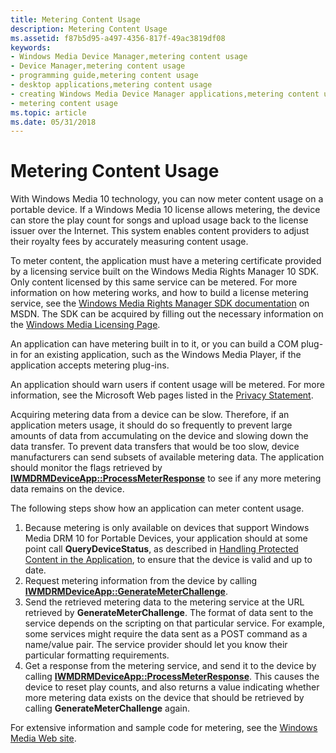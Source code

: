 ```yaml
---
title: Metering Content Usage
description: Metering Content Usage
ms.assetid: f87b5d95-a497-4356-817f-49ac3819df08
keywords:
- Windows Media Device Manager,metering content usage
- Device Manager,metering content usage
- programming guide,metering content usage
- desktop applications,metering content usage
- creating Windows Media Device Manager applications,metering content usage
- metering content usage
ms.topic: article
ms.date: 05/31/2018
---
```


# Metering Content Usage

With Windows Media 10 technology, you can now meter content usage on a portable device. If a Windows Media 10 license allows metering, the device can store the play count for songs and upload usage back to the license issuer over the Internet. This system enables content providers to adjust their royalty fees by accurately measuring content usage.

To meter content, the application must have a metering certificate provided by a licensing service built on the Windows Media Rights Manager 10 SDK. Only content licensed by this same service can be metered. For more information on how metering works, and how to build a license metering service, see the [Windows Media Rights Manager SDK documentation](/previous-versions/ms986509(v=msdn.10)) on MSDN. The SDK can be acquired by filling out the necessary information on the [Windows Media Licensing Page](https://www.microsoft.com/en-us/licensing/default).

An application can have metering built in to it, or you can build a COM plug-in for an existing application, such as the Windows Media Player, if the application accepts metering plug-ins.

An application should warn users if content usage will be metered. For more information, see the Microsoft Web pages listed in the [Privacy Statement](privacy-statement.md).

Acquiring metering data from a device can be slow. Therefore, if an application meters usage, it should do so frequently to prevent large amounts of data from accumulating on the device and slowing down the data transfer. To prevent data transfers that would be too slow, device manufacturers can send subsets of available metering data. The application should monitor the flags retrieved by [**IWMDRMDeviceApp::ProcessMeterResponse**](iwmdrmdeviceapp-processmeterresponse.md) to see if any more metering data remains on the device.

The following steps show how an application can meter content usage.

1.  Because metering is only available on devices that support Windows Media DRM 10 for Portable Devices, your application should at some point call **QueryDeviceStatus**, as described in [Handling Protected Content in the Application](handling-protected-content-in-the-application.md), to ensure that the device is valid and up to date.
2.  Request metering information from the device by calling [**IWMDRMDeviceApp::GenerateMeterChallenge**](iwmdrmdeviceapp-generatemeterchallenge.md).
3.  Send the retrieved metering data to the metering service at the URL retrieved by **GenerateMeterChallenge**. The format of data sent to the service depends on the scripting on that particular service. For example, some services might require the data sent as a POST command as a name/value pair. The service provider should let you know their particular formatting requirements.
4.  Get a response from the metering service, and send it to the device by calling [**IWMDRMDeviceApp::ProcessMeterResponse**](iwmdrmdeviceapp-processmeterresponse.md). This causes the device to reset play counts, and also returns a value indicating whether more metering data exists on the device that should be retrieved by calling **GenerateMeterChallenge** again.

For extensive information and sample code for metering, see the [Windows Media Web site](/previous-versions//bb614723(v=vs.85)).

 

 